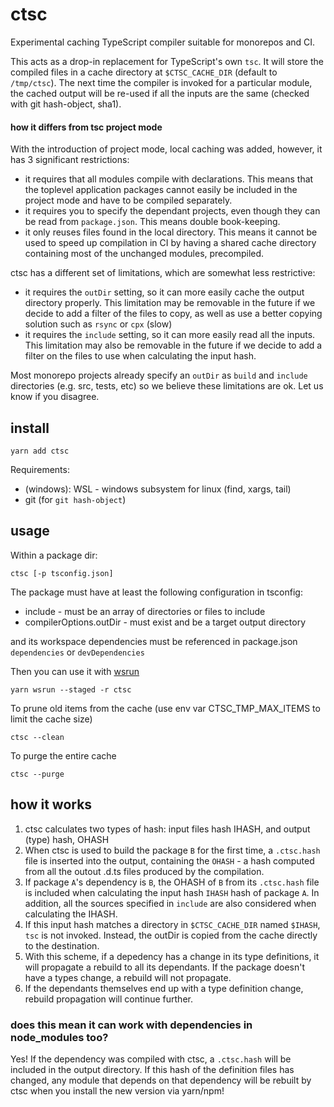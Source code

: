 # ctsc

Experimental caching TypeScript compiler suitable for monorepos and CI.

This acts as a drop-in replacement for TypeScript's own `tsc`. It will store the compiled files in a cache directory at `$CTSC_CACHE_DIR` (default to `/tmp/ctsc`). The next time the compiler is invoked for a particular module, the cached output will be re-used if all the inputs are the same (checked with git hash-object, sha1).

#### how it differs from tsc project mode

With the introduction of project mode, local caching was added, however, it has 3 significant restrictions:

- it requires that all modules compile with declarations. This means that the toplevel application packages cannot easily be included in the project mode and have to be compiled separately.
- it requires you to specify the dependant projects, even though they can be read from `package.json`. This means double book-keeping.
- it only reuses files found in the local directory. This means it cannot be used to speed up compilation in CI by having a shared cache directory containing most of the unchanged modules, precompiled.

ctsc has a different set of limitations, which are somewhat less restrictive:

- it requires the `outDir` setting, so it can more easily cache the output directory properly. This
  limitation may be removable in the future if we decide to add a filter of the files to copy, as well
  as use a better copying solution such as `rsync` or `cpx` (slow)
- it requires the `include` setting, so it can more easily read all the inputs. This limitation may
  also be removable in the future if we decide to add a filter on the files to use when calculating
  the input hash.

Most monorepo projects already specify an `outDir` as `build` and `include` directories (e.g. src,
tests, etc) so we believe these limitations are ok. Let us know if you disagree.

## install

    yarn add ctsc

Requirements:

- (windows): WSL - windows subsystem for linux (find, xargs, tail)
- git (for `git hash-object`)

## usage

Within a package dir:

    ctsc [-p tsconfig.json]

The package must have at least the following configuration in tsconfig:

- include - must be an array of directories or files to include
- compilerOptions.outDir - must exist and be a target output directory

and its workspace dependencies must be referenced in package.json `dependencies` or
`devDependencies`

Then you can use it with [wsrun](https://github.com/hfour/wsrun)

    yarn wsrun --staged -r ctsc

To prune old items from the cache (use env var CTSC_TMP_MAX_ITEMS to limit the cache size)

    ctsc --clean

To purge the entire cache

    ctsc --purge

## how it works

1. ctsc calculates two types of hash: input files hash IHASH, and output (type) hash, OHASH
2. When ctsc is used to build the package `B` for the first time, a `.ctsc.hash` file is inserted into the output, containing the `OHASH` - a hash computed from all the outout .d.ts files produced by the compilation.
3. If package `A`'s dependency is `B`, the OHASH of `B` from its `.ctsc.hash` file is included when calculating the input hash `IHASH` hash of package `A`. In addition, all the sources specified in `include` are also considered when calculating the IHASH.
4. If this input hash matches a directory in `$CTSC_CACHE_DIR` named `$IHASH`, `tsc` is not invoked. Instead, the outDir is copied from the cache directly to the destination.
5. With this scheme, if a depedency has a change in its type definitions, it will propagate a rebuild to all its dependants. If the package doesn't have a types change, a rebuild will not propagate.
6. If the dependants themselves end up with a type definition change, rebuild propagation will continue further.

### does this mean it can work with dependencies in node_modules too?

Yes! If the dependency was compiled with ctsc, a `.ctsc.hash` will be included in the output directory. If this hash of the definition files has changed, any module that depends on that dependency will be rebuilt by ctsc when you install the new version via yarn/npm!
